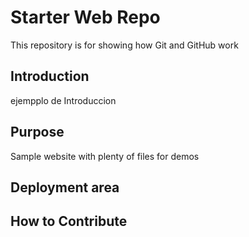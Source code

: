 # Starter Web Repo
This repository is for showing how Git and GitHub work

## Introduction
ejempplo de Introduccion

## Purpose

Sample website with plenty of files for demos

## Deployment area

## How to Contribute